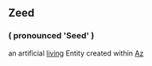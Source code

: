 ## Zeed  
### ( pronounced 'Seed' )  
an artificial [living](https://github.com/Az-Net/Az-Net/blob/main/Definitions/Life.md) Entity created within [Az](https://github.com/Az-Net/Az-Net/blob/main/Definitions/Az.md)
